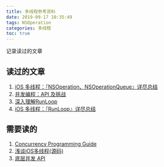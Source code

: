 ```yaml
---
title: 多线程参考资料
date: 2019-09-17 10:35:49
tags: NSOperation
categories: 多线程
toc: true
---
```


记录读过的文章


<!--more-->

## 读过的文章

1. [iOS 多线程：『NSOperation、NSOperationQueue』详尽总结](https://bujige.net/blog/iOS-Complete-learning-NSOperation.html)
2. [并发编程：API 及挑战](https://objccn.io/issue-2-1/#challenges)
3. [深入理解RunLoop](https://blog.ibireme.com/2015/05/18/runloop/)    
4. [iOS 多线程：『RunLoop』详尽总结](https://bujige.net/blog/iOS-Complete-learning-RunLoop.html)


## 需要读的

1. [Concurrency Programming Guide](https://developer.apple.com/library/archive/documentation/General/Conceptual/ConcurrencyProgrammingGuide/OperationObjects/OperationObjects.html)
2. [浅谈iOS多线程(源码)](https://leylfl.github.io/2018/01/16/浅谈iOS多线程-源码/)
3. [底层并发 API](https://objccn.io/issue-2-3/)

